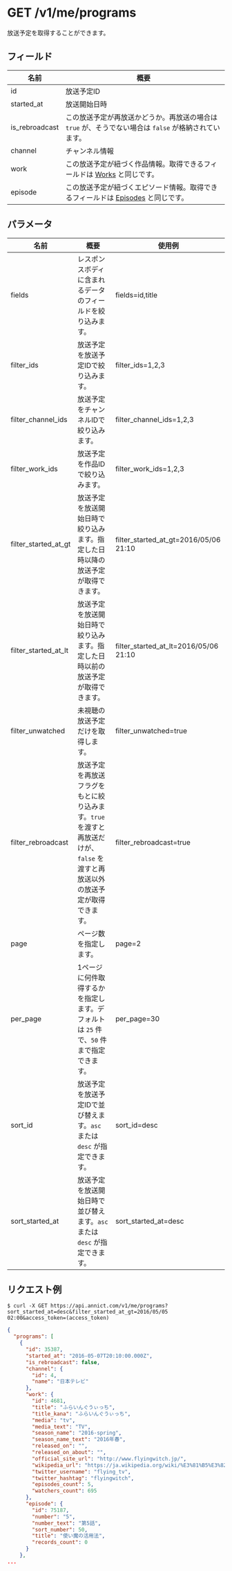 # GET /v1/me/programs

放送予定を取得することができます。

## フィールド

| 名前 | 概要 |
| --- | --- |
| id | 放送予定ID |
| started_at | 放送開始日時 |
| is_rebroadcast | この放送予定が再放送かどうか。再放送の場合は `true` が、そうでない場合は `false` が格納されています。 |
| channel | チャンネル情報 |
| work | この放送予定が紐づく作品情報。取得できるフィールドは [Works](https://annict.wikihub.io/wiki/api/works) と同じです。 |
| episode | この放送予定が紐づくエピソード情報。取得できるフィールドは [Episodes](https://annict.wikihub.io/wiki/api/episodes) と同じです。 |


## パラメータ

| 名前 | 概要 | 使用例 |
| --- | --- | --- |
| fields | レスポンスボディに含まれるデータのフィールドを絞り込みます。 | fields=id,title |
| filter_ids | 放送予定を放送予定IDで絞り込みます。 | filter_ids=1,2,3 |
| filter_channel_ids | 放送予定をチャンネルIDで絞り込みます。 | filter_channel_ids=1,2,3 |
| filter_work_ids | 放送予定を作品IDで絞り込みます。 | filter_work_ids=1,2,3 |
| filter_started_at_gt | 放送予定を放送開始日時で絞り込みます。指定した日時以降の放送予定が取得できます。 | filter_started_at_gt=2016/05/06 21:10 |
| filter_started_at_lt | 放送予定を放送開始日時で絞り込みます。指定した日時以前の放送予定が取得できます。 | filter_started_at_lt=2016/05/06 21:10 |
| filter_unwatched | 未視聴の放送予定だけを取得します。 | filter_unwatched=true |
| filter_rebroadcast | 放送予定を再放送フラグをもとに絞り込みます。`true` を渡すと再放送だけが、`false` を渡すと再放送以外の放送予定が取得できます。 | filter_rebroadcast=true |
| page | ページ数を指定します。 | page=2 |
| per_page | 1ページに何件取得するかを指定します。デフォルトは `25` 件で、`50` 件まで指定できます。 | per_page=30 |
| sort_id | 放送予定を放送予定IDで並び替えます。`asc` または `desc` が指定できます。 | sort_id=desc |
| sort_started_at | 放送予定を放送開始日時で並び替えます。`asc` または `desc` が指定できます。 | sort_started_at=desc |


## リクエスト例

```
$ curl -X GET https://api.annict.com/v1/me/programs?sort_started_at=desc&filter_started_at_gt=2016/05/05 02:00&access_token=(access_token)
```

```json
{
  "programs": [
    {
      "id": 35387,
      "started_at": "2016-05-07T20:10:00.000Z",
      "is_rebroadcast": false,
      "channel": {
        "id": 4,
        "name": "日本テレビ"
      },
      "work": {
        "id": 4681,
        "title": "ふらいんぐうぃっち",
        "title_kana": "ふらいんぐうぃっち",
        "media": "tv",
        "media_text": "TV",
        "season_name": "2016-spring",
        "season_name_text": "2016年春",
        "released_on": "",
        "released_on_about": "",
        "official_site_url": "http://www.flyingwitch.jp/",
        "wikipedia_url": "https://ja.wikipedia.org/wiki/%E3%81%B5%E3%82%89%E3%81%84%E3%82%93%E3%81%90%E3%81%86%E3%81%83%E3%81%A3%E3%81%A1",
        "twitter_username": "flying_tv",
        "twitter_hashtag": "flyingwitch",
        "episodes_count": 5,
        "watchers_count": 695
      },
      "episode": {
        "id": 75187,
        "number": "5",
        "number_text": "第5話",
        "sort_number": 50,
        "title": "使い魔の活用法",
        "records_count": 0
      }
    },
...
```
